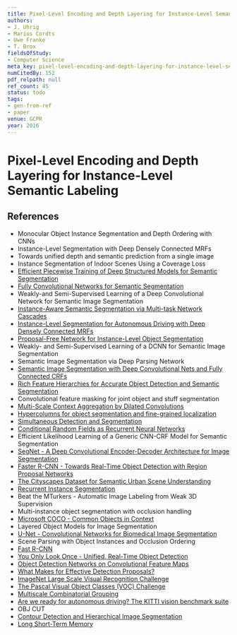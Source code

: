 ```yaml
---
title: Pixel-Level Encoding and Depth Layering for Instance-Level Semantic Labeling
authors:
- J. Uhrig
- Marius Cordts
- Uwe Franke
- T. Brox
fieldsOfStudy:
- Computer Science
meta_key: pixel-level-encoding-and-depth-layering-for-instance-level-semantic-labeling
numCitedBy: 152
pdf_relpath: null
ref_count: 45
status: todo
tags:
- gen-from-ref
- paper
venue: GCPR
year: 2016
---
```


# Pixel-Level Encoding and Depth Layering for Instance-Level Semantic Labeling

## References

- Monocular Object Instance Segmentation and Depth Ordering with CNNs
- Instance-Level Segmentation with Deep Densely Connected MRFs
- Towards unified depth and semantic prediction from a single image
- Instance Segmentation of Indoor Scenes Using a Coverage Loss
- [Efficient Piecewise Training of Deep Structured Models for Semantic Segmentation](./efficient-piecewise-training-of-deep-structured-models-for-semantic-segmentation.md)
- [Fully Convolutional Networks for Semantic Segmentation](./fully-convolutional-networks-for-semantic-segmentation.md)
- Weakly-and Semi-Supervised Learning of a Deep Convolutional Network for Semantic Image Segmentation
- [Instance-Aware Semantic Segmentation via Multi-task Network Cascades](./instance-aware-semantic-segmentation-via-multi-task-network-cascades.md)
- [Instance-Level Segmentation for Autonomous Driving with Deep Densely Connected MRFs](./instance-level-segmentation-for-autonomous-driving-with-deep-densely-connected-mrfs.md)
- [Proposal-Free Network for Instance-Level Object Segmentation](./proposal-free-network-for-instance-level-object-segmentation.md)
- Weakly- and Semi-Supervised Learning of a DCNN for Semantic Image Segmentation
- Semantic Image Segmentation via Deep Parsing Network
- [Semantic Image Segmentation with Deep Convolutional Nets and Fully Connected CRFs](./semantic-image-segmentation-with-deep-convolutional-nets-and-fully-connected-crfs.md)
- [Rich Feature Hierarchies for Accurate Object Detection and Semantic Segmentation](./rich-feature-hierarchies-for-accurate-object-detection-and-semantic-segmentation.md)
- Convolutional feature masking for joint object and stuff segmentation
- [Multi-Scale Context Aggregation by Dilated Convolutions](./multi-scale-context-aggregation-by-dilated-convolutions.md)
- [Hypercolumns for object segmentation and fine-grained localization](./hypercolumns-for-object-segmentation-and-fine-grained-localization.md)
- [Simultaneous Detection and Segmentation](./simultaneous-detection-and-segmentation.md)
- [Conditional Random Fields as Recurrent Neural Networks](./conditional-random-fields-as-recurrent-neural-networks.md)
- Efficient Likelihood Learning of a Generic CNN-CRF Model for Semantic Segmentation
- [SegNet - A Deep Convolutional Encoder-Decoder Architecture for Image Segmentation](./segnet-a-deep-convolutional-encoder-decoder-architecture-for-image-segmentation.md)
- [Faster R-CNN - Towards Real-Time Object Detection with Region Proposal Networks](./faster-r-cnn-towards-real-time-object-detection-with-region-proposal-networks.md)
- [The Cityscapes Dataset for Semantic Urban Scene Understanding](./the-cityscapes-dataset-for-semantic-urban-scene-understanding.md)
- [Recurrent Instance Segmentation](./recurrent-instance-segmentation.md)
- Beat the MTurkers - Automatic Image Labeling from Weak 3D Supervision
- Multi-instance object segmentation with occlusion handling
- [Microsoft COCO - Common Objects in Context](./microsoft-coco-common-objects-in-context.md)
- Layered Object Models for Image Segmentation
- [U-Net - Convolutional Networks for Biomedical Image Segmentation](./u-net-convolutional-networks-for-biomedical-image-segmentation.md)
- Scene Parsing with Object Instances and Occlusion Ordering
- [Fast R-CNN](./fast-r-cnn.md)
- [You Only Look Once - Unified, Real-Time Object Detection](./you-only-look-once-unified-real-time-object-detection.md)
- [Object Detection Networks on Convolutional Feature Maps](./object-detection-networks-on-convolutional-feature-maps.md)
- [What Makes for Effective Detection Proposals?](./what-makes-for-effective-detection-proposals.md)
- [ImageNet Large Scale Visual Recognition Challenge](./imagenet-large-scale-visual-recognition-challenge.md)
- [The Pascal Visual Object Classes (VOC) Challenge](./the-pascal-visual-object-classes-voc-challenge.md)
- [Multiscale Combinatorial Grouping](./multiscale-combinatorial-grouping.md)
- [Are we ready for autonomous driving? The KITTI vision benchmark suite](./are-we-ready-for-autonomous-driving-the-kitti-vision-benchmark-suite.md)
- OBJ CUT
- [Contour Detection and Hierarchical Image Segmentation](./contour-detection-and-hierarchical-image-segmentation.md)
- [Long Short-Term Memory](./long-short-term-memory.md)
